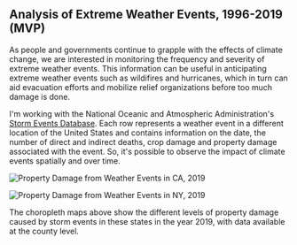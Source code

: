 ## Analysis of Extreme Weather Events, 1996-2019 (MVP)

As people and governments continue to grapple with the effects of climate change, we are interested in monitoring the frequency and severity of extreme weather events. This information can be useful in anticipating extreme weather events such as wildifires and hurricanes, which in turn can aid evacuation efforts and mobilize relief organizations before too much damage is done.

I'm working with the National Oceanic and Atmospheric Administration's [Storm Events Database](https://www.ncdc.noaa.gov/stormevents/ftp.jsp). Each row represents a weather event in a different location of the United States and contains information on the date, the number of direct and indirect deaths, crop damage and property damage associated with the event. So, it's possible to observe the impact of climate events spatially and over time.

![Property Damage from Weather Events in CA, 2019](https://github.com/lizzynaameh/data_engineering/blob/7d1322194765d3be21561389eab9c6b312c2eb2d/images/CA_prop_damage_2019.png)

![Property Damage from Weather Events in NY, 2019](https://github.com/lizzynaameh/data_engineering/blob/14cd652b836e9c93c89bf6ebf7b9bc7c88b2ad89/images/NY_prop_damage_2019.png)

The choropleth maps above show the different levels of property damage caused by storm events in these states in the year 2019, with data available at the county level. 
